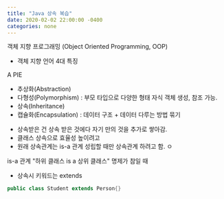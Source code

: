 ```yaml
---
title: "Java 상속 복습"
date: 2020-02-02 22:00:00 -0400
categories: none
---
```


객체 지향 프로그래밍 (Object Oriented Programming, OOP)

* 객체 지향 언어 4대 특징

A PIE
- 추상화(Abstraction)
- 다형성(Polymorphism) : 부모 타입으로 다양한 형태 자식 객체 생성, 참조 가능. 
- 상속(Inheritance)
- 캡슐화(Encapsulation) : 데이터 구조 + 데이터 다루는 방법 묶기


* 상속받은 건 상속 받은 것에다 자기 만의 것을 추가로 쌓아감.
* 클래스 상속으로 효율성 높이려고
* 원래 상속관계는 is-a 관계 성립할 때만 상속관계 하려고 함. ㅇ

is-a 관계
"하위 클래스 is a 상위 클래스" 명제가 참일 때

* 상속시 키워드는 extends

```java
public class Student extends Person{}
```

